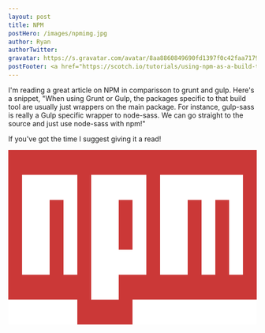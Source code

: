 ```yaml
---
layout: post
title: NPM
postHero: /images/npmimg.jpg
author: Ryan
authorTwitter: 
gravatar: https://s.gravatar.com/avatar/8aa8860849690fd1397f0c42faa71795?s=80
postFooter: <a href="https://scotch.io/tutorials/using-npm-as-a-build-tool" target="_blank">NPM article</a>
---
```


I'm reading a great article on NPM in comparisson to grunt and gulp. Here's a snippet, "When 
using Grunt or Gulp, the packages specific to that build tool are usually just wrappers on 
the main package. For instance, gulp-sass is really a Gulp specific wrapper to node-sass. 
We can go straight to the source and just use node-sass with npm!" 

If you've got the time I suggest giving it a read!

<img src="/images/npm.png" alt="npm logo image" width="512" height="354">
